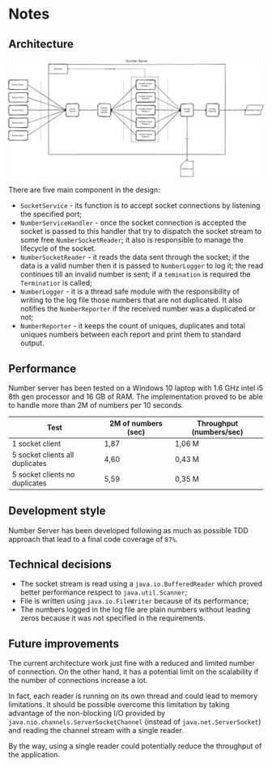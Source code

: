 # Notes

## Architecture

![architecture](./architecture.png)

There are five main component in the design:
* `SocketService` - its function is to accept socket connections by listening the specified port;
* `NumberServiceHandler` - once the socket connection is accepted the socket is passed to this handler 
  that try to dispatch the socket stream to some free `NumberSocketReader`; it also is responsible to 
  manage the lifecycle of the socket.
* `NumberSocketReader` - it reads the data sent through the socket; if the data is a valid number then
  it is passed to `NumberLogger` to log it; the read continues till an invalid number is sent; if a 
  `temination` is required the `Terminatior` is called;
* `NumberLogger` - it is a thread safe module with the responsibility of writing to the log file 
  those numbers that are not duplicated. It also notifies the `NumberReporter` if the received number 
  was a duplicated or not;
* `NumberReporter` - it keeps the count of uniques, duplicates and total uniques numbers between each report 
  and print them to standard output.
  
## Performance

Number server has been tested on a Windows 10 laptop with 1.6 GHz intel i5 8th gen processor and 16 GB of RAM. 
The implementation proved to be able to handle more than 2M of numbers per 10 seconds.

Test                            | 2M of numbers (sec)    | Throughput (numbers/sec)
--------------------------------|-----------------------|-------------------------
1 socket client                 |1,87                   | 1,06 M
5 socket clients all duplicates |4,60                   | 0,43 M
5 socket clients no duplicates  |5,59                   | 0,35 M

## Development style

Number Server has been developed following as much as possible TDD approach that lead to a final 
code coverage of `87%`.

## Technical decisions

* The socket stream is read using a `java.io.BufferedReader` which proved better performance respect to
  `java.util.Scanner`;
* File is written using `java.io.FileWriter` because of its performance;
* The numbers logged in the log file are plain numbers without leading zeros because it was not 
  specified in the requirements.
  
## Future improvements
The current architecture work just fine with a reduced and limited number of connection. On the other hand,
it has a potential limit on the scalability if the number of connections increase a lot. 

In fact, each reader is running on its own thread and could lead to memory limitations. It should be possible
overcome this limitation by taking advantage of the non-blocking I/O provided by `java.nio.channels.ServerSocketChannel` 
(instead of `java.net.ServerSocket`) and reading the channel stream with a single reader. 

By the way, using a single reader could potentially reduce the throughput of the application.